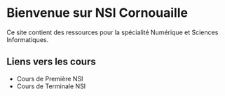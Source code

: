 # Bienvenue sur NSI Cornouaille

Ce site contient des ressources pour la spécialité Numérique et Sciences Informatiques.

## Liens vers les cours

* Cours de Première NSI
* Cours de Terminale NSI

